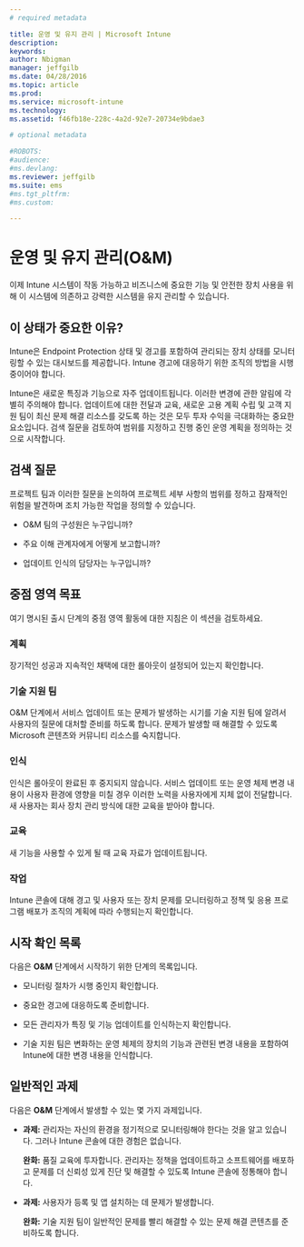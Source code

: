 ```yaml
---
# required metadata

title: 운영 및 유지 관리 | Microsoft Intune
description:
keywords:
author: Nbigman
manager: jeffgilb
ms.date: 04/28/2016
ms.topic: article
ms.prod:
ms.service: microsoft-intune
ms.technology:
ms.assetid: f46fb18e-228c-4a2d-92e7-20734e9bdae3

# optional metadata

#ROBOTS:
#audience:
#ms.devlang:
ms.reviewer: jeffgilb
ms.suite: ems
#ms.tgt_pltfrm:
#ms.custom:

---
```


# 운영 및 유지 관리(O&M)
이제 Intune 시스템이 작동 가능하고 비즈니스에 중요한 기능 및 안전한 장치 사용을 위해 이 시스템에 의존하고 강력한 시스템을 유지 관리할 수 있습니다.

## 이 상태가 중요한 이유?
Intune은 Endpoint Protection 상태 및 경고를 포함하여 관리되는 장치 상태를 모니터링할 수 있는 대시보드를 제공합니다. Intune 경고에 대응하기 위한 조직의 방법을 시행 중이어야 합니다.

Intune은 새로운 특징과 기능으로 자주 업데이트됩니다. 이러한 변경에 관한 알림에 각별히 주의해야 합니다.
업데이트에 대한 전달과 교육, 새로운 고용 계획 수립 및 고객 지원 팀이 최신 문제 해결 리소스를 갖도록 하는 것은 모두 투자 수익을 극대화하는 중요한 요소입니다.
검색 질문을 검토하여 범위를 지정하고 진행 중인 운영 계획을 정의하는 것으로 시작합니다.

## 검색 질문
프로젝트 팀과 이러한 질문을 논의하여 프로젝트 세부 사항의 범위를 정하고 잠재적인 위험을 발견하며 조치 가능한 작업을 정의할 수 있습니다.

-   O&M 팀의 구성원은 누구입니까?

-   주요 이해 관계자에게 어떻게 보고합니까?

-   업데이트 인식의 담당자는 누구입니까?

## 중점 영역 목표
여기 명시된 출시 단계의 중점 영역 활동에 대한 지침은 이 섹션을 검토하세요.

### 계획
장기적인 성공과 지속적인 채택에 대한 롤아웃이 설정되어 있는지 확인합니다.

### 기술 지원 팀
O&M 단계에서 서비스 업데이트 또는 문제가 발생하는 시기를 기술 지원 팀에 알려서 사용자의 질문에 대처할 준비를 하도록 합니다. 문제가 발생할 때 해결할 수 있도록 Microsoft 콘텐츠와 커뮤니티 리소스를 숙지합니다.

### 인식
인식은 롤아웃이 완료된 후 중지되지 않습니다. 서비스 업데이트 또는 운영 체제 변경 내용이 사용자 환경에 영향을 미칠 경우 이러한 노력을 사용자에게 지체 없이 전달합니다. 새 사용자는 회사 장치 관리 방식에 대한 교육을 받아야 합니다.

### 교육
새 기능을 사용할 수 있게 될 때 교육 자료가 업데이트됩니다.

### 작업
Intune 콘솔에 대해 경고 및 사용자 또는 장치 문제를 모니터링하고 정책 및 응용 프로그램 배포가 조직의 계획에 따라 수행되는지 확인합니다.

## 시작 확인 목록
다음은 **O&M** 단계에서 시작하기 위한 단계의 목록입니다.

-   모니터링 절차가 시행 중인지 확인합니다.

-   중요한 경고에 대응하도록 준비합니다.

-   모든 관리자가 특징 및 기능 업데이트를 인식하는지 확인합니다.

-   기술 지원 팀은 변화하는 운영 체제의 장치의 기능과 관련된 변경 내용을 포함하여 Intune에 대한 변경 내용을 인식합니다.

## 일반적인 과제
다음은 **O&M** 단계에서 발생할 수 있는 몇 가지 과제입니다.

-   **과제:** 관리자는 자신의 환경을 정기적으로 모니터링해야 한다는 것을 알고 있습니다. 그러나 Intune 콘솔에 대한 경험은 없습니다.

    **완화:** 품질 교육에 투자합니다. 관리자는 정책을 업데이트하고 소프트웨어를 배포하고 문제를 더 신뢰성 있게 진단 및 해결할 수 있도록 Intune 콘솔에 정통해야 합니다.

-   **과제:** 사용자가 등록 및 앱 설치하는 데 문제가 발생합니다.

    **완화:** 기술 지원 팀이 일반적인 문제를 빨리 해결할 수 있는 문제 해결 콘텐츠를 준비하도록 합니다.


<!--HONumber=May16_HO1-->


